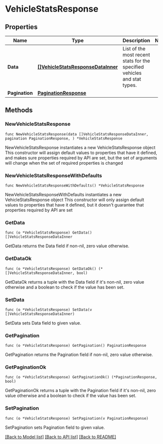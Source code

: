 # VehicleStatsResponse

## Properties

Name | Type | Description | Notes
------------ | ------------- | ------------- | -------------
**Data** | [**[]VehicleStatsResponseDataInner**](VehicleStatsResponseDataInner.md) | List of the most recent stats for the specified vehicles and stat types. | 
**Pagination** | [**PaginationResponse**](PaginationResponse.md) |  | 

## Methods

### NewVehicleStatsResponse

`func NewVehicleStatsResponse(data []VehicleStatsResponseDataInner, pagination PaginationResponse, ) *VehicleStatsResponse`

NewVehicleStatsResponse instantiates a new VehicleStatsResponse object
This constructor will assign default values to properties that have it defined,
and makes sure properties required by API are set, but the set of arguments
will change when the set of required properties is changed

### NewVehicleStatsResponseWithDefaults

`func NewVehicleStatsResponseWithDefaults() *VehicleStatsResponse`

NewVehicleStatsResponseWithDefaults instantiates a new VehicleStatsResponse object
This constructor will only assign default values to properties that have it defined,
but it doesn't guarantee that properties required by API are set

### GetData

`func (o *VehicleStatsResponse) GetData() []VehicleStatsResponseDataInner`

GetData returns the Data field if non-nil, zero value otherwise.

### GetDataOk

`func (o *VehicleStatsResponse) GetDataOk() (*[]VehicleStatsResponseDataInner, bool)`

GetDataOk returns a tuple with the Data field if it's non-nil, zero value otherwise
and a boolean to check if the value has been set.

### SetData

`func (o *VehicleStatsResponse) SetData(v []VehicleStatsResponseDataInner)`

SetData sets Data field to given value.


### GetPagination

`func (o *VehicleStatsResponse) GetPagination() PaginationResponse`

GetPagination returns the Pagination field if non-nil, zero value otherwise.

### GetPaginationOk

`func (o *VehicleStatsResponse) GetPaginationOk() (*PaginationResponse, bool)`

GetPaginationOk returns a tuple with the Pagination field if it's non-nil, zero value otherwise
and a boolean to check if the value has been set.

### SetPagination

`func (o *VehicleStatsResponse) SetPagination(v PaginationResponse)`

SetPagination sets Pagination field to given value.



[[Back to Model list]](../README.md#documentation-for-models) [[Back to API list]](../README.md#documentation-for-api-endpoints) [[Back to README]](../README.md)


